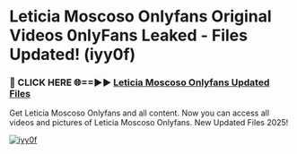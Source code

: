 # Leticia Moscoso Onlyfans Original Videos 0nlyFans Leaked - Files Updated! (iyy0f)

<h3>🔴 CLICK HERE 🌐==►► <a href="https://tinyurl.com/2wckxsce" rel="nofollow">Leticia Moscoso Onlyfans Updated Files</a></h3>

Get Leticia Moscoso Onlyfans and all content. Now you can access all videos and pictures of Leticia Moscoso Onlyfans. New Updated Files 2025!

[![iyy0f](https://i.imgur.com/AFduVYN.gif)](https://tinyurl.com/2wckxsce)
